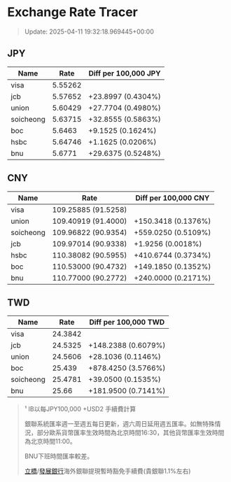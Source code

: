 # Exchange Rate Tracer

> Update: 2025-04-11 19:32:18.969445+00:00

## JPY

| Name      |    Rate | Diff per 100,000 JPY   |
|-----------|---------|------------------------|
| visa      | 5.55262 |                        |
| jcb       | 5.57652 | +23.8997 (0.4304%)     |
| union     | 5.60429 | +27.7704 (0.4980%)     |
| soicheong | 5.63715 | +32.8555 (0.5863%)     |
| boc       | 5.6463  | +9.1525 (0.1624%)      |
| hsbc      | 5.64746 | +1.1625 (0.0206%)      |
| bnu       | 5.6771  | +29.6375 (0.5248%)     |

## CNY

| Name      | Rate                | Diff per 100,000 CNY   |
|-----------|---------------------|------------------------|
| visa      | 109.25885	(91.5258) |                        |
| union     | 109.40919	(91.4000) | +150.3418 (0.1376%)    |
| soicheong | 109.96822	(90.9354) | +559.0250 (0.5109%)    |
| jcb       | 109.97014	(90.9338) | +1.9256 (0.0018%)      |
| hsbc      | 110.38082	(90.5955) | +410.6744 (0.3734%)    |
| boc       | 110.53000	(90.4732) | +149.1850 (0.1352%)    |
| bnu       | 110.77000	(90.2772) | +240.0000 (0.2171%)    |

## TWD

| Name      |    Rate | Diff per 100,000 TWD   |
|-----------|---------|------------------------|
| visa      | 24.3842 |                        |
| jcb       | 24.5325 | +148.2388 (0.6079%)    |
| union     | 24.5606 | +28.1036 (0.1146%)     |
| boc       | 25.439  | +878.4250 (3.5766%)    |
| soicheong | 25.4781 | +39.0500 (0.1535%)     |
| bnu       | 25.66   | +181.9500 (0.7141%)    |


> ¹ IB以每JPY100,000 +USD2 手續費計算
>
> 銀聯系統匯率週一至週五每日更新，週六周日延用週五匯率。如無特殊情況，部分歐系貨幣匯率生效時間為北京時間16:30，其他貨幣匯率生效時間為北京時間11:00。
>
> BNU下班時間匯率較差。
>
> [立橋](https://www.wlbank.com.mo/uploads/ueditor/file/20181211/1544536513900230.pdf)/[發展銀行](https://www.mdb.com.mo/Service_Charges_20230728.pdf)海外銀聯提現暫時豁免手續費(貴銀聯1.1%左右)

